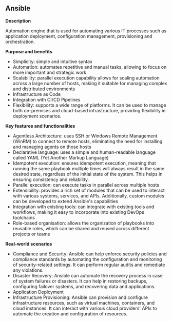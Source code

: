 ## Ansible

**Description**

Automation engine that is used for automating various IT processes such as application deployment, configuration management, provisioning and orchestration.

**Purpose and benefits**

 - Simplicity: simple and intuitive syntax
 - Automation: automates repetitive and manual tasks, allowing to focus on more important and strategic work
 - Scalability: parallel execution capability allows for scaling automation across a large number of hosts, making it suitable for managing complex and distributed environments
 - Infrastructure as Code
 - Integration with CI/CD Pipelines
 - Flexibility: supports a wide range of platforms. It can be used to manage both on-premises and cloud-based infrastructure, providing flexibility in deployment scenarios.

**Key features and functionalities**

 - Agentless Architecture: uses SSH or Windows Remote Management (WinRM) to connect to remote hosts, eliminating the need for installing and managing agents on those hosts
 - Declarative language: uses a simple and human-readable language called YAML (Yet Another Markup Language)
 - Idempotent execution: ensures idempotent execution, meaning that running the same playbook multiple times will always result in the same desired state, regardless of the initial state of the system. This helps in ensuring consistency and reliability.
 - Parallel execution: can execute tasks in parallel across multiple hosts
 - Extensibility: provides a rich set of modules that can be used to interact with various systems, services, and APIs. Additionally, custom modules can be developed to extend Ansible's capabilities
 - Integration with existing tools: can integrate with existing tools and workflows, making it easy to incorporate into existing DevOps toolchains
 - Role-based organisation: allows the organization of playbooks into reusable roles, which can be shared and reused across different projects or teams

**Real-world scenarios**

 - Compliance and Security: Ansible can help enforce security policies and compliance standards by automating the configuration and monitoring of security-related settings. It can perform regular audits and remediate any violations.
 - Disaster Recovery: Ansible can automate the recovery process in case of system failures or disasters. It can help in restoring backups, configuring failover systems, and recovering data and applications.
 - Application Deployment
 - Infrastructure Provisioning: Ansible can provision and configure infrastructure resources, such as virtual machines, containers, and cloud instances. It can interact with various cloud providers' APIs to automate the creation and configuration of resources.
